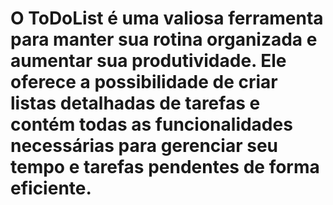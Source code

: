 # O ToDoList é uma valiosa ferramenta para manter sua rotina organizada e aumentar sua produtividade. Ele oferece a possibilidade de criar listas detalhadas de tarefas e contém todas as funcionalidades necessárias para gerenciar seu tempo e tarefas pendentes de forma eficiente.
